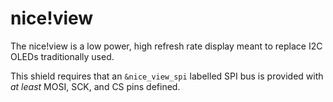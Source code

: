 # nice!view

The nice!view is a low power, high refresh rate display meant to replace I2C OLEDs traditionally used.

This shield requires that an `&nice_view_spi` labelled SPI bus is provided with _at least_ MOSI, SCK, and CS pins defined.
